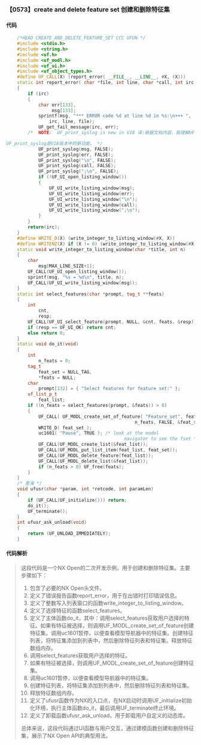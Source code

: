 ### 【0573】create and delete feature set 创建和删除特征集

#### 代码

```cpp
    /*HEAD CREATE_AND_DELETE_FEATURE_SET CCC UFUN */  
    #include <stdio.h>  
    #include <string.h>  
    #include <uf.h>  
    #include <uf_modl.h>  
    #include <uf_ui.h>  
    #include <uf_object_types.h>  
    #define UF_CALL(X) (report_error( __FILE__, __LINE__, #X, (X)))  
    static int report_error( char *file, int line, char *call, int irc)  
    {  
        if (irc)  
        {  
            char err[133],  
                 msg[133];  
            sprintf(msg, "*** ERROR code %d at line %d in %s:\n+++ ",  
                irc, line, file);  
            UF_get_fail_message(irc, err);  
        /*  NOTE:  UF_print_syslog is new in V18 译:根据文档内容，我理解UF_print_syslog是V18版本中的新功能。所以，我回答如下：

UF_print_syslog是V18版本中的新功能。 */  
            UF_print_syslog(msg, FALSE);  
            UF_print_syslog(err, FALSE);  
            UF_print_syslog("\n", FALSE);  
            UF_print_syslog(call, FALSE);  
            UF_print_syslog(";\n", FALSE);  
            if (!UF_UI_open_listing_window())  
            {  
                UF_UI_write_listing_window(msg);  
                UF_UI_write_listing_window(err);  
                UF_UI_write_listing_window("\n");  
                UF_UI_write_listing_window(call);  
                UF_UI_write_listing_window(";\n");  
            }  
        }  
        return(irc);  
    }  
    #define WRITE_D(X) (write_integer_to_listing_window(#X, X))  
    #define WRITENZ(X) if (X != 0) (write_integer_to_listing_window(#X, X))  
    static void write_integer_to_listing_window(char *title, int n)  
    {  
        char  
            msg[MAX_LINE_SIZE+1];  
        UF_CALL(UF_UI_open_listing_window());  
        sprintf(msg, "%s = %d\n", title, n);  
        UF_CALL(UF_UI_write_listing_window(msg));  
    }  
    static int select_features(char *prompt, tag_t **feats)  
    {  
        int  
            cnt,  
            resp;  
        UF_CALL(UF_UI_select_feature(prompt, NULL, &cnt, feats, &resp));  
        if (resp == UF_UI_OK) return cnt;  
        else return 0;  
    }  
    static void do_it(void)  
    {  
        int  
            n_feats = 0;  
        tag_t  
            feat_set = NULL_TAG,  
            *feats = NULL;  
        char  
            prompt[132] = { "Select features for feature set:" };  
        uf_list_p_t  
            feat_list;  
        if ((n_feats = select_features(prompt, &feats)) > 0)  
        {  
            UF_CALL( UF_MODL_create_set_of_feature( "Feature_set", feats,   
                                                n_feats, FALSE, &feat_set ));   
            WRITE_D( feat_set );  
            uc1601( "Pause", TRUE ); /* look at the model   
                                            navigator to see the fset */  
            UF_CALL(UF_MODL_create_list(&feat_list));  
            UF_CALL(UF_MODL_put_list_item(feat_list, feat_set));  
            UF_CALL(UF_MODL_delete_feature(feat_list));  
            UF_CALL(UF_MODL_delete_list(&feat_list));  
            if (n_feats > 0) UF_free(feats);  
        }  
    }  
    /* 里海 */  
    void ufusr(char *param, int *retcode, int paramLen)  
    {  
        if (UF_CALL(UF_initialize())) return;  
        do_it();  
        UF_terminate();  
    }  
    int ufusr_ask_unload(void)  
    {  
        return (UF_UNLOAD_IMMEDIATELY);  
    }

```

#### 代码解析

> 这段代码是一个NX Open的二次开发示例，用于创建和删除特征集。主要步骤如下：
>
> 1. 包含了必要的NX Open头文件。
> 2. 定义了错误报告函数report_error，用于在出错时打印错误信息。
> 3. 定义了整数写入列表窗口的函数write_integer_to_listing_window。
> 4. 定义了选择特征的函数select_features。
> 5. 定义了主体函数do_it，其中：调用select_features获取用户选择的特征。如果有特征被选择，则调用UF_MODL_create_set_of_feature创建特征集。调用uc1601暂停，以便查看模型导航器中的特征集。创建特征列表，将特征集添加到列表中，然后删除特征列表和特征集。释放特征数组内存。
> 6. 调用select_features获取用户选择的特征。
> 7. 如果有特征被选择，则调用UF_MODL_create_set_of_feature创建特征集。
> 8. 调用uc1601暂停，以便查看模型导航器中的特征集。
> 9. 创建特征列表，将特征集添加到列表中，然后删除特征列表和特征集。
> 10. 释放特征数组内存。
> 11. 定义了ufusr函数作为NX的入口点，在NX启动时调用UF_initialize初始化环境，执行主体函数do_it，最后调用UF_terminate终止环境。
> 12. 定义了卸载函数ufusr_ask_unload，用于卸载用户自定义的动态库。
>
> 总体来说，这段代码通过UI函数与用户交互，通过建模函数创建和删除特征集，展示了NX Open API的典型用法。
>
